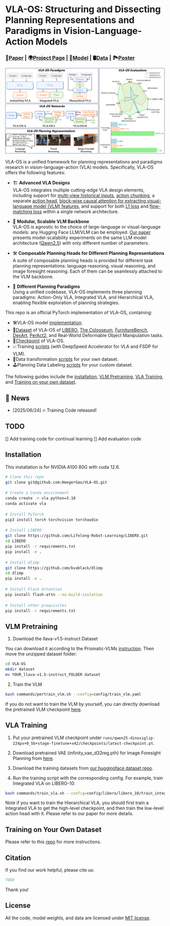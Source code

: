 # VLA-OS: Structuring and Dissecting Planning Representations and Paradigms in Vision-Language-Action Models

### 📝[Paper](https://github.com/HeegerGao/VLA-OS) | 🌍[Project Page](https://github.com/HeegerGao/VLA-OS) | 🤗[Model](https://huggingface.co/Linslab/VLA-OS) | 🛢️[Data](https://huggingface.co/datasets/Linslab/VLA-OS-Dataset) | 🏞️[Poster](https://github.com/HeegerGao/VLA-OS)

![](./imgs/overview.png)

VLA-OS is a unified framework for planning representations and paradigms research in vision-language-action (VLA) models. Specifically, VLA-OS offers the following features:

- 🏗️ **Advanced VLA Designs**  
  VLA-OS integrates multiple cutting-edge VLA design elements, including support for [multi-view historical inputs](https://robovlms.github.io/), [action chunking](https://tonyzhaozh.github.io/aloha/), a separate [action head](https://www.physicalintelligence.company/blog/pi0), [block-wise causal attention for extracting visual-language model (VLM) features](https://www.physicalintelligence.company/blog/pi0), and support for both [L1 loss](https://openvla-oft.github.io/) and [flow-matching loss](https://www.physicalintelligence.company/blog/pi0) within a single network architecture.

- 🔗 **Modular, Scalable VLM Backbone**  
  VLA-OS is agnostic to the choice of large-language or visual-language models: any Hugging Face LLM/VLM can be employed. [Our paper]() presents model-scalability experiments on the same LLM model architecture ([Qwen2.5](https://github.com/QwenLM/Qwen2.5-VL)) with only different number of parameters.

- 🛠️ **Composable Planning Heads for Different Planning Representations**  
  A suite of composable planning heads is provided for different task planning representations: language reasoning, visual reasoning, and image foresight reasoning. Each of them can be seamlessly attached to the VLM backbone.

- 🔄 **Different Planning Paradigms**  
  Using a unified codebase, VLA-OS implements three planning paradigms: Action-Only VLA, Integrated VLA, and Hierarchical VLA, enabling flexible exploration of planning strategies.

This repo is an official PyTorch implementation of VLA-OS, containing:

- 🛠️VLA-OS model [implementation](https://github.com/HeegerGao/VLA-OS/tree/main/vlaos/models).
- 🤗[Dataset](https://huggingface.co/datasets/Linslab/VLA-OS-Dataset) of VLA-OS of [LIBERO](https://libero-project.github.io/intro.html), [The Colosseum](https://robot-colosseum.github.io/), [FurnitureBench](https://clvrai.github.io/furniture-bench/), [DexArt](https://www.chenbao.tech/dexart/), [PerAct2](https://bimanual.github.io/), and Real-World Deformable Object Manipulation tasks.
- 🤗[Checkpoint](https://huggingface.co/Linslab/VLA-OS) of VLA-OS.
- 📈Training [scripts](https://github.com/HeegerGao/VLA-OS/tree/main/scripts) (with DeepSpeed Accelerator for VLA and FSDP for VLM).
- 🤖Data transformation [scripts](https://github.com/Panda-Shawn/VLA-OS-Language-Planning-Labeling) for your own dataset.
- 🕹️Planning Data Labeling [scripts](https://github.com/Panda-Shawn/VLA-OS-Language-Planning-Labeling) for your custom dataset.

The following guides include the [installation](#installation), [VLM Pretraining](#vlm-pretraining), [VLA Training](#vla-training), and [Training on your own dataset](#training-on-your-own-dataset). 

## 📰 News
- [2025/06/24] 🔥 Training Code released!

## TODO
[] Add training code for continual learning
[] Add evaluation code


## Installation

This installation is for NVIDIA A100 80G with cuda 12.6.

```bash
# Clone this repo
git clone git@github.com:HeegerGao/VLA-OS.git

# Create a Conda environment
conda create -n vla python=3.10
conda activate vla

# Install PyTorch
pip3 install torch torchvision torchaudio

# Install LIBERO
git clone https://github.com/Lifelong-Robot-Learning/LIBERO.git
cd LIBERO
pip install -r requirements.txt
pip install -e .

# Install dlimp
git clone https://github.com/kvablack/dlimp
cd dlimp
pip install -e .

# Install Flash Attention
pip install flash-attn --no-build-isolation

# Install other prequisites
pip install -r requirements.txt
```

## VLM Pretraining

1. Download the llava-v1.5-instruct Dataset

You can download it according to the Prismatic-VLMs [instruction](https://github.com/TRI-ML/prismatic-vlms/tree/main?tab=readme-ov-file#pretraining-datasets). Then move the unzipped dataset folder:
<!-- You can eiter download it according to the Prismatic-VLMs [instruction](https://github.com/TRI-ML/prismatic-vlms/tree/main?tab=readme-ov-file#pretraining-datasets), or download it from our organized [HuggingFace version](https://huggingface.co/datasets/Linslab/VLA-OS-Dataset/tree/main/llava-v1.5-instruct). Then move the unzipped dataset folder: -->

```bash
cd VLA-OS
mkdir dataset
mv YOUR_llava-v1.5-instruct_FOLDER dataset
```

2. Train the VLM

```bash
bash commands/pertrain_vlm.sh --config=config/train_vlm.yaml
```

If you do not want to train the VLM by yourself, you can directly download the pretrained VLM checkpoint [here](https://huggingface.co/Linslab/VLA-OS/tree/main/Qwen2.5-VLM).

## VLA Training

1. Put your pretrained VLM checkpoint under `runs/qwen25-dinosiglip-224px+0_5b+stage-finetune+x42/checkpoints/latest-checkpoint.pt`.

2. Download pretrained VAE (infinity_vae_d32reg.pth) for Image Foresight Planning from [here](https://huggingface.co/Linslab/VLA-OS/blob/main/auxiliary/infinity_vae_d32reg.pth).

3. Download the training datasets from [our huggingface dataset repo](https://huggingface.co/datasets/Linslab/VLA-OS-Dataset).

4. Run the training script with the corresponding config. For example, train Integrated VLA on LIBERO-10:

```bash
bash commands/train_vla.sh --config=config/libero/libero_10/train_integrated_vla.yaml
```

Note if you want to train the Hierarchical VLA, you should first train a Integrated VLA to get the high-level checkpoint, and then train the low-level action head with it. Please refer to our paper for more details.



## Training on Your Own Dataset

Please refer to this [repo](https://github.com/Panda-Shawn/VLA-OS-Language-Planning-Labeling) for more instructions.

## Citation

If you find our work helpful, please cite us:

```bibtex
TODO
```

Thank you!

## License

All the code, model weights, and data are licensed under [MIT license](./LICENSE).